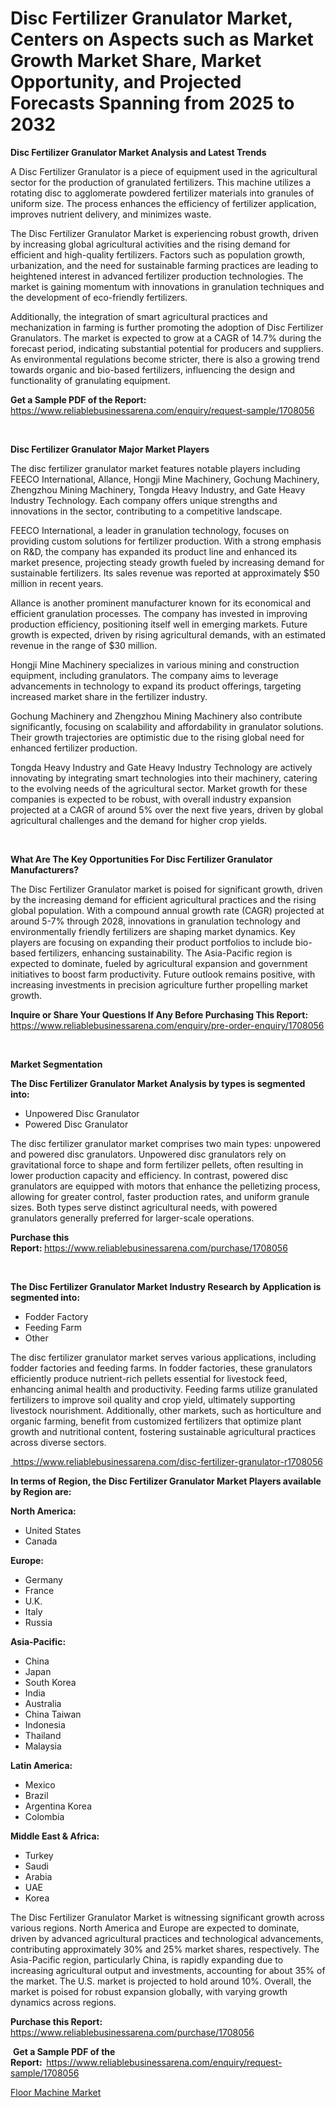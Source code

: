 <p><h1>Disc Fertilizer Granulator Market, Centers on Aspects such as Market Growth Market Share, Market Opportunity, and Projected Forecasts Spanning from 2025 to 2032</h1></p><p><strong>Disc Fertilizer Granulator Market Analysis and Latest Trends</strong></p>
<p><p>A Disc Fertilizer Granulator is a piece of equipment used in the agricultural sector for the production of granulated fertilizers. This machine utilizes a rotating disc to agglomerate powdered fertilizer materials into granules of uniform size. The process enhances the efficiency of fertilizer application, improves nutrient delivery, and minimizes waste.</p><p>The Disc Fertilizer Granulator Market is experiencing robust growth, driven by increasing global agricultural activities and the rising demand for efficient and high-quality fertilizers. Factors such as population growth, urbanization, and the need for sustainable farming practices are leading to heightened interest in advanced fertilizer production technologies. The market is gaining momentum with innovations in granulation techniques and the development of eco-friendly fertilizers.</p><p>Additionally, the integration of smart agricultural practices and mechanization in farming is further promoting the adoption of Disc Fertilizer Granulators. The market is expected to grow at a CAGR of 14.7% during the forecast period, indicating substantial potential for producers and suppliers. As environmental regulations become stricter, there is also a growing trend towards organic and bio-based fertilizers, influencing the design and functionality of granulating equipment.</p></p>
<p><strong>Get a Sample PDF of the Report:&nbsp;</strong> <a href="https://www.reliablebusinessarena.com/enquiry/request-sample/1708056?utm_campaign=3533&utm_medium=2&utm_source=Github&utm_content=ia&utm_term=10042025&utm_id=disc-fertilizer-granulator">https://www.reliablebusinessarena.com/enquiry/request-sample/1708056</a></p>
<p>&nbsp;</p>
<p><strong>Disc Fertilizer Granulator Major Market Players</strong></p>
<p><p>The disc fertilizer granulator market features notable players including FEECO International, Allance, Hongji Mine Machinery, Gochung Machinery, Zhengzhou Mining Machinery, Tongda Heavy Industry, and Gate Heavy Industry Technology. Each company offers unique strengths and innovations in the sector, contributing to a competitive landscape.</p><p>FEECO International, a leader in granulation technology, focuses on providing custom solutions for fertilizer production. With a strong emphasis on R&D, the company has expanded its product line and enhanced its market presence, projecting steady growth fueled by increasing demand for sustainable fertilizers. Its sales revenue was reported at approximately $50 million in recent years.</p><p>Allance is another prominent manufacturer known for its economical and efficient granulation processes. The company has invested in improving production efficiency, positioning itself well in emerging markets. Future growth is expected, driven by rising agricultural demands, with an estimated revenue in the range of $30 million.</p><p>Hongji Mine Machinery specializes in various mining and construction equipment, including granulators. The company aims to leverage advancements in technology to expand its product offerings, targeting increased market share in the fertilizer industry.</p><p>Gochung Machinery and Zhengzhou Mining Machinery also contribute significantly, focusing on scalability and affordability in granulator solutions. Their growth trajectories are optimistic due to the rising global need for enhanced fertilizer production.</p><p>Tongda Heavy Industry and Gate Heavy Industry Technology are actively innovating by integrating smart technologies into their machinery, catering to the evolving needs of the agricultural sector. Market growth for these companies is expected to be robust, with overall industry expansion projected at a CAGR of around 5% over the next five years, driven by global agricultural challenges and the demand for higher crop yields.</p></p>
<p>&nbsp;</p>
<p><strong>What Are The Key Opportunities For Disc Fertilizer Granulator Manufacturers?</strong></p>
<p><p>The Disc Fertilizer Granulator market is poised for significant growth, driven by the increasing demand for efficient agricultural practices and the rising global population. With a compound annual growth rate (CAGR) projected at around 5-7% through 2028, innovations in granulation technology and environmentally friendly fertilizers are shaping market dynamics. Key players are focusing on expanding their product portfolios to include bio-based fertilizers, enhancing sustainability. The Asia-Pacific region is expected to dominate, fueled by agricultural expansion and government initiatives to boost farm productivity. Future outlook remains positive, with increasing investments in precision agriculture further propelling market growth.</p></p>
<p><strong>Inquire or Share Your Questions If Any Before Purchasing This Report:</strong> <a href="https://www.reliablebusinessarena.com/enquiry/pre-order-enquiry/1708056?utm_campaign=3533&utm_medium=2&utm_source=Github&utm_content=ia&utm_term=10042025&utm_id=disc-fertilizer-granulator">https://www.reliablebusinessarena.com/enquiry/pre-order-enquiry/1708056</a></p>
<p>&nbsp;</p>
<p><strong>Market Segmentation</strong></p>
<p><strong>The Disc Fertilizer Granulator Market Analysis by types is segmented into:</strong></p>
<p><ul><li>Unpowered Disc Granulator</li><li>Powered Disc Granulator</li></ul></p>
<p><p>The disc fertilizer granulator market comprises two main types: unpowered and powered disc granulators. Unpowered disc granulators rely on gravitational force to shape and form fertilizer pellets, often resulting in lower production capacity and efficiency. In contrast, powered disc granulators are equipped with motors that enhance the pelletizing process, allowing for greater control, faster production rates, and uniform granule sizes. Both types serve distinct agricultural needs, with powered granulators generally preferred for larger-scale operations.</p></p>
<p><strong>Purchase this Report:&nbsp;</strong><a href="https://www.reliablebusinessarena.com/purchase/1708056?utm_campaign=3533&utm_medium=2&utm_source=Github&utm_content=ia&utm_term=10042025&utm_id=disc-fertilizer-granulator">https://www.reliablebusinessarena.com/purchase/1708056</a></p>
<p>&nbsp;</p>
<p><strong>The Disc Fertilizer Granulator Market Industry Research by Application is segmented into:</strong></p>
<p><ul><li>Fodder Factory</li><li>Feeding Farm</li><li>Other</li></ul></p>
<p><p>The disc fertilizer granulator market serves various applications, including fodder factories and feeding farms. In fodder factories, these granulators efficiently produce nutrient-rich pellets essential for livestock feed, enhancing animal health and productivity. Feeding farms utilize granulated fertilizers to improve soil quality and crop yield, ultimately supporting livestock nourishment. Additionally, other markets, such as horticulture and organic farming, benefit from customized fertilizers that optimize plant growth and nutritional content, fostering sustainable agricultural practices across diverse sectors.</p></p>
<p><a href="https://www.reliablebusinessarena.com/disc-fertilizer-granulator-r1708056?utm_campaign=3533&utm_medium=2&utm_source=Github&utm_content=ia&utm_term=10042025&utm_id=disc-fertilizer-granulator">&nbsp;https://www.reliablebusinessarena.com/disc-fertilizer-granulator-r1708056</a></p>
<p><strong>In terms of Region, the Disc Fertilizer Granulator Market Players available by Region are:</strong></p>
<p>
    <p> <strong> North America: </strong>
        <ul>
            <li>United States</li>
            <li>Canada</li>
        </ul>
        </p> 
    <p> <strong> Europe: </strong>
        <ul>
            <li>Germany</li>
            <li>France</li>
            <li>U.K.</li>
            <li>Italy</li>
            <li>Russia</li>
        </ul>
        </p> 
    <p> <strong> Asia-Pacific: </strong>
        <ul>
            <li>China</li>
            <li>Japan</li>
            <li>South Korea</li>
            <li>India</li>
            <li>Australia</li>
            <li>China Taiwan</li>
            <li>Indonesia</li>
            <li>Thailand</li>
            <li>Malaysia</li>
        </ul>
        </p> 
    <p> <strong> Latin America: </strong>
        <ul>
            <li>Mexico</li>
            <li>Brazil</li>
            <li>Argentina Korea</li>
            <li>Colombia</li>
        </ul>
        </p> 
    <p> <strong> Middle East & Africa: </strong>
        <ul>
            <li>Turkey</li>
            <li>Saudi</li>
            <li>Arabia</li>
            <li>UAE</li>
            <li>Korea</li>
        </ul>
    </p>
    </p>
<p><p>The Disc Fertilizer Granulator Market is witnessing significant growth across various regions. North America and Europe are expected to dominate, driven by advanced agricultural practices and technological advancements, contributing approximately 30% and 25% market shares, respectively. The Asia-Pacific region, particularly China, is rapidly expanding due to increasing agricultural output and investments, accounting for about 35% of the market. The U.S. market is projected to hold around 10%. Overall, the market is poised for robust expansion globally, with varying growth dynamics across regions.</p></p>
<p><strong>Purchase this Report: </strong><a href="https://www.reliablebusinessarena.com/purchase/1708056?utm_campaign=3533&utm_medium=2&utm_source=Github&utm_content=ia&utm_term=10042025&utm_id=disc-fertilizer-granulator">https://www.reliablebusinessarena.com/purchase/1708056</a></p>
<p>&nbsp;<strong>Get a Sample PDF of the Report:&nbsp;&nbsp;</strong><a href="https://www.reliablebusinessarena.com/enquiry/request-sample/1708056?utm_campaign=3533&utm_medium=2&utm_source=Github&utm_content=ia&utm_term=10042025&utm_id=disc-fertilizer-granulator">https://www.reliablebusinessarena.com/enquiry/request-sample/1708056</a></p>
<p><strong></strong></p>
<p><p><a href="https://github.com/welidaeisya/Market-Research-Report-List-1/blob/main/floor-machine-market.md?utm_campaign=3533&utm_medium=2&utm_source=Github&utm_content=ia&utm_term=10042025&utm_id=disc-fertilizer-granulator">Floor Machine Market</a></p></p>